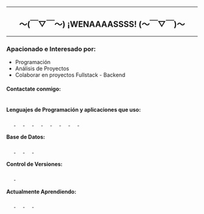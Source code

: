 <link rel="stylesheet" type='text/css' href="https://cdn.jsdelivr.net/gh/devicons/devicon@latest/devicon.min.css" />

<hr/>
<h2 align="center" style="font-weight: bold;">〜(￣▽￣〜) ¡WENAAAASSSS! (〜￣▽￣)〜</h2>
<hr/>

<h3>Apacionado e Interesado por:</h3>
<ul>
  <li>Programación</li>
  <li>Análisis de Proyectos</li>
  <li>Colaborar en proyectos Fullstack - Backend</li>
</ul>

<h4>Contactate conmigo:</h4>

<a href="https://www.linkedin.com/in/josejuliosanchezcruzado/">
<img align="center" style="font-size: 50px;" class="devicon-linkedin-plain"/></a>

<h4>Lenguajes de Programación y aplicaciones que uso:</h4>
<p align="left">
  <a href="https://es.wikipedia.org/wiki/C%2B%2B" target="_blank">
    <img align="center" style="font-size: 40px; margin: 0 10px;" class="devicon-cplusplus-plain colored"/>
  </a>
  <a href="https://es.wikipedia.org/wiki/C_(lenguaje_de_programaci%C3%B3n)" target="_blank">
    <img align="center" style="font-size: 40px; margin: 0 10px;" class="devicon-c-plain-wordmark colored"/>
  </a>
  <a href="https://es.wikipedia.org/wiki/HTML5" target="_blank">
    <img align="center" style="font-size: 40px; margin: 0 10px;" class="devicon-html5-plain colored"/>
  </a>
  <a href="https://es.wikipedia.org/wiki/Kotlin_(lenguaje_de_programaci%C3%B3n)" target="_blank">
    <img align="center" style="font-size: 40px; margin: 0 10px;" class="devicon-kotlin-plain colored"/>
  </a>
  <a href="https://es.wikipedia.org/wiki/JavaScript" target="_blank">
    <img align="center" style="font-size: 40px; margin: 0 10px;" class="devicon-javascript-plain colored"/>
  </a>
  <a href="https://es.wikipedia.org/wiki/Java_(lenguaje_de_programaci%C3%B3n)" target="_blank">
    <img align="center" style="font-size: 40px; margin: 0 10px;" class="devicon-java-plain colored"/>
  </a>
  <a href="https://es.wikipedia.org/wiki/Bootstrap_(framework)" target="_blank">
    <img align="center" style="font-size: 40px; margin: 0 10px;" class="devicon-bootstrap-plain colored"/>
  </a>
  <a href="https://es.wikipedia.org/wiki/Angular_(framework)" target="_blank">
    <img align="center" style="font-size: 40px; margin: 0 10px;" class="devicon-angular-plain"/>
  </a>
  <a href="https://en.wikipedia.org/wiki/Postman_(software)" target="_blank">
    <img align="center" style="font-size: 40px; margin: 0 10px;" class="devicon-postman-plain colored"/>
  </a>
</p>

<h4>Base de Datos:</h4>
<p align="left">
  <a href="https://es.wikipedia.org/wiki/Microsoft_SQL_Server" target="_blank">
    <img align="center" style="font-size: 45px; margin: 0 10px;" class="devicon-microsoftsqlserver-plain-wordmark colored"/>
  </a>
  <a href="https://es.wikipedia.org/wiki/MySQL" target="_blank">
    <img align="center" style="font-size: 45px; margin: 0 10px;" class="devicon-mysql-plain-wordmark colored"/>
  </a>
  <a href="https://es.wikipedia.org/wiki/MongoDB" target="_blank">
    <img align="center" style="font-size: 45px; margin: 0 10px;" class="devicon-mongodb-plain-wordmark colored"/>
  </a>
  <a href="https://es.wikipedia.org/wiki/MariaDB" target="_blank">
    <img align="center" style="font-size: 45px; margin: 0 10px;" class="devicon-mariadb-original-wordmark"/>
  </a>
</p>

<h4>Control de Versiones:</h4>
<p align="left">
  <a href="https://es.wikipedia.org/wiki/Git" target="_blank">
    <img align="center" style="font-size: 45px; margin: 0 10px;" class="devicon-git-plain colored"/>
  </a>
  <a href="https://es.wikipedia.org/wiki/GitHub" target="_blank">
    <img align="center" style="font-size: 45px; margin: 0 10px;" class="devicon-github-original colored"/>
  </a>
</p>

<h4>Actualmente Aprendiendo:</h4>
<p align="left">
  <a href="https://es.wikipedia.org/wiki/PHP" target="_blank">
    <img align="center" style="font-size: 40px; margin: 0 10px;" class="devicon-php-plain colored"/>
  </a>
  <a href="https://es.wikipedia.org/wiki/Python" target="_blank">
    <img align="center" style="font-size: 40px; margin: 0 10px;" class="devicon-python-plain colored"/>
  </a>
  <a href="https://es.wikipedia.org/wiki/Arduino" target="_blank">
    <img align="center" style="font-size: 40px; margin: 0 10px;" class="devicon-arduino-plain-wordmark colored"/>
  </a>
  <a href="https://es.wikipedia.org/wiki/Docker_(software)" target="_blank">
    <img align="center" style="font-size: 40px; margin: 0 10px;" class="devicon-docker-plain-wordmark colored"/>
  </a>
</p>